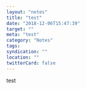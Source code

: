 ```yaml
---
layout: "notes"
title: "test"
date: "2018-12-06T15:47:39"
target: ""
meta: "test"
category: "Notes"
tags:
syndication: ""
location: ""
twitterCard: false
---
```

test
